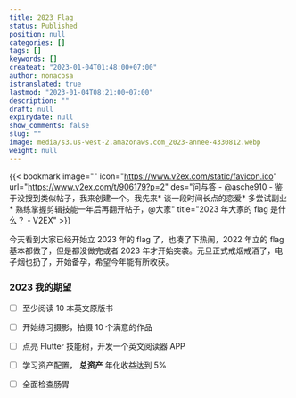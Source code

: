 ```yaml
---
title: 2023 Flag
status: Published
position: null
categories: []
tags: []
keywords: []
createat: "2023-01-04T01:48:00+07:00"
author: nonacosa
istranslated: true
lastmod: "2023-01-04T08:21:00+07:00"
description: ""
draft: null
expirydate: null
show_comments: false
slug: ""
image: media/s3.us-west-2.amazonaws.com_2023-annee-4330812.webp
weight: null
---
```

{{< bookmark image="<no value>" icon="https://www.v2ex.com/static/favicon.ico" url="https://www.v2ex.com/t/906179?p=2"  des="问与答 - @asche910 - 鉴于没搜到类似帖子，我来创建一个。我先来* 谈一段时间长点的恋爱* 多尝试副业* 熟练掌握剪辑技能一年后再翻开帖子，@大家"  title="2023 年大家的 flag 是什么？ - V2EX"  >}}

今天看到大家已经开始立 2023 年的 flag 了，也凑了下热闹，2022 年立的 flag 基本都做了，但是都没做完或者 2023 年才开始突袭。元旦正式戒烟戒酒了，电子烟也扔了，开始备孕，希望今年能有所收获。

<!--more-->



### 2023 我的期望

- [ ] 至少阅读 10 本英文原版书

- [ ] 开始练习摄影，拍摄 10 个满意的作品

- [ ] 点亮 Flutter 技能树，开发一个英文阅读器 APP

- [ ] 学习资产配置， **总资产** 年化收益达到 5%

- [ ] 全面检查肠胃


